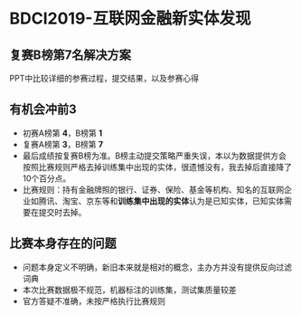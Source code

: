# BDCI2019-互联网金融新实体发现

## 复赛B榜第7名解决方案
PPT中比较详细的参赛过程，提交结果，以及参赛心得
## 有机会冲前3
- 初赛A榜第 **4**，B榜第 **1**
- 复赛A榜第 **3**，B榜第 **7**
- 最后成绩按复赛B榜为准。B榜主动提交策略严重失误，本以为数据提供方会按照比赛规则严格去掉训练集中出现的实体，很遗憾没有，我去掉后直接降了10个百分点。
- 比赛规则：持有金融牌照的银行、证券、保险、基金等机构、知名的互联网企业如腾讯、淘宝、京东等和**训练集中出现的实体**认为是已知实体，已知实体需要在提交时去掉。
## 比赛本身存在的问题
- 问题本身定义不明确，新旧本来就是相对的概念，主办方并没有提供反向过滤词典
- 本次比赛数据极不规范，机器标注的训练集，测试集质量较差
- 官方答疑不准确，未按严格执行比赛规则
